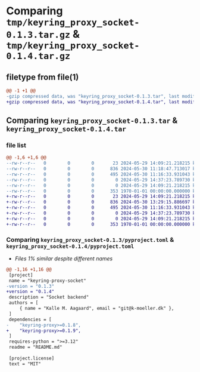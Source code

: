 # Comparing `tmp/keyring_proxy_socket-0.1.3.tar.gz` & `tmp/keyring_proxy_socket-0.1.4.tar.gz`

## filetype from file(1)

```diff
@@ -1 +1 @@
-gzip compressed data, was "keyring_proxy_socket-0.1.3.tar", last modified: Thu May 30 11:18:47 2024, max compression
+gzip compressed data, was "keyring_proxy_socket-0.1.4.tar", last modified: Thu May 30 13:29:15 2024, max compression
```

## Comparing `keyring_proxy_socket-0.1.3.tar` & `keyring_proxy_socket-0.1.4.tar`

### file list

```diff
@@ -1,6 +1,6 @@
--rw-r--r--   0        0        0       23 2024-05-29 14:09:21.218215 keyring_proxy_socket-0.1.3/README.md
--rw-r--r--   0        0        0      836 2024-05-30 11:18:47.713017 keyring_proxy_socket-0.1.3/pyproject.toml
--rw-r--r--   0        0        0      495 2024-05-30 11:16:33.931043 keyring_proxy_socket-0.1.3/src/keyring_proxy_socket/__init__.py
--rw-r--r--   0        0        0        0 2024-05-29 14:37:23.789730 keyring_proxy_socket-0.1.3/src/keyring_proxy_socket/py.typed
--rw-r--r--   0        0        0        0 2024-05-29 14:09:21.218215 keyring_proxy_socket-0.1.3/tests/__init__.py
--rw-r--r--   0        0        0      353 1970-01-01 00:00:00.000000 keyring_proxy_socket-0.1.3/PKG-INFO
+-rw-r--r--   0        0        0       23 2024-05-29 14:09:21.218215 keyring_proxy_socket-0.1.4/README.md
+-rw-r--r--   0        0        0      836 2024-05-30 13:29:15.886697 keyring_proxy_socket-0.1.4/pyproject.toml
+-rw-r--r--   0        0        0      495 2024-05-30 11:16:33.931043 keyring_proxy_socket-0.1.4/src/keyring_proxy_socket/__init__.py
+-rw-r--r--   0        0        0        0 2024-05-29 14:37:23.789730 keyring_proxy_socket-0.1.4/src/keyring_proxy_socket/py.typed
+-rw-r--r--   0        0        0        0 2024-05-29 14:09:21.218215 keyring_proxy_socket-0.1.4/tests/__init__.py
+-rw-r--r--   0        0        0      353 1970-01-01 00:00:00.000000 keyring_proxy_socket-0.1.4/PKG-INFO
```

### Comparing `keyring_proxy_socket-0.1.3/pyproject.toml` & `keyring_proxy_socket-0.1.4/pyproject.toml`

 * *Files 1% similar despite different names*

```diff
@@ -1,16 +1,16 @@
 [project]
 name = "keyring-proxy-socket"
-version = "0.1.3"
+version = "0.1.4"
 description = "Socket backend"
 authors = [
     { name = "Kalle M. Aagaard", email = "git@k-moeller.dk" },
 ]
 dependencies = [
-    "keyring-proxy>=0.1.8",
+    "keyring-proxy>=0.1.9",
 ]
 requires-python = ">=3.12"
 readme = "README.md"
 
 [project.license]
 text = "MIT"
```

